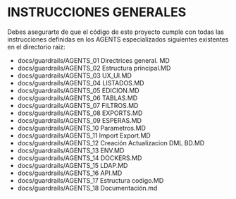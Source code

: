 
INSTRUCCIONES GENERALES
===================================

Debes asegurarte de que el código de este proyecto cumple con todas las instrucciones definidas en los AGENTS especializados siguientes existentes en el directorio raiz:

- docs/guardrails/AGENTS_01 Directrices general. MD
- docs/guardrails/AGENTS_02 Estructura principal.MD
- docs/guardrails/AGENTS_03 UX_UI.MD
- docs/guardrails/AGENTS_04 LISTADOS.MD
- docs/guardrails/AGENTS_05 EDICION.MD
- docs/guardrails/AGENTS_06 TABLAS.MD
- docs/guardrails/AGENTS_07 FILTROS.MD
- docs/guardrails/AGENTS_08 EXPORTS.MD
- docs/guardrails/AGENTS_09 ESPERAS.MD
- docs/guardrails/AGENTS_10 Parametros.MD
- docs/guardrails/AGENTS_11 Import Export.MD
- docs/guardrails/AGENTS_12 Creación Actualizacion DML BD.MD
- docs/guardrails/AGENTS_13 ENV.MD
- docs/guardrails/AGENTS_14 DOCKERS.MD
- docs/guardrails/AGENTS_15 LDAP.MD
- docs/guardrails/AGENTS_16 API.MD
- docs/guardrails/AGENTS_17 Estructura codigo.MD
- docs/guardrails/AGENTS_18 Documentación.md
